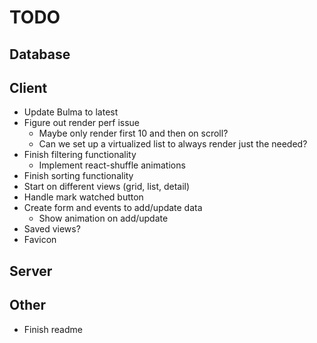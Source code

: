 # TODO

## Database

## Client

- Update Bulma to latest
- Figure out render perf issue
  - Maybe only render first 10 and then on scroll?
  - Can we set up a virtualized list to always render just the needed?
- Finish filtering functionality
  - Implement react-shuffle animations
- Finish sorting functionality
- Start on different views (grid, list, detail)
- Handle mark watched button
- Create form and events to add/update data
  - Show animation on add/update
- Saved views?
- Favicon

## Server

## Other

- Finish readme
